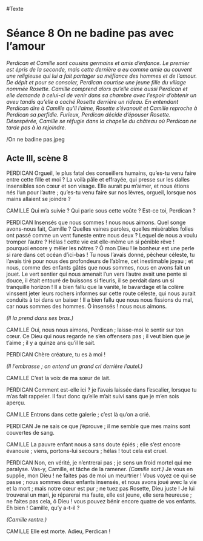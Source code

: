 #Texte

# Séance 8 On ne badine pas avec l’amour
*Perdican et Camille sont cousins germains et amis d’enfance. Le premier est épris de la seconde, mais cette dernière a eu comme amie au couvent une religieuse qui lui a fait partager sa méfiance des hommes et de l’amour. De dépit et pour se consoler, Perdican courtise une jeune fille du village nommée Rosette. Camille comprend alors qu’elle aime aussi Perdican et elle demande à celui-ci de venir dans sa chambre avec l’espoir d’obtenir un aveu tandis qu’elle a caché Rosette derrière un rideau. En entendant Perdican dire à Camille qu’il l’aime, Rosette s’évanouit et Camille reproche à Perdican sa perfidie. Furieux, Perdican décide d’épouser Rosette. Désespérée, Camille se réfugie dans la chapelle du château où Perdican ne tarde pas à la rejoindre.*

/On ne badine pas.jpeg

## Acte III, scène 8
PERDICAN
Orgueil, le plus fatal des conseillers humains, qu’es-tu venu faire entre cette fille et moi ? La voilà pâle et effrayée, qui presse sur les dalles insensibles son cœur et son visage. Elle aurait pu m’aimer, et nous étions nés l’un pour l’autre ; qu’es-tu venu faire sur nos lèvres, orgueil, lorsque nos mains allaient se joindre ?

CAMILLE
Qui m’a suivie ? Qui parle sous cette voûte ? Est-ce toi, Perdican ?

PERDICAN
Insensés que nous sommes ! nous nous aimons. Quel songe avons-nous fait, Camille ? Quelles vaines paroles, quelles misérables folies ont passé comme un vent funeste entre nous deux ? Lequel de nous a voulu tromper l’autre ? Hélas ! cette vie est elle-même un si pénible rêve ! pourquoi encore y mêler les nôtres ? Ô mon Dieu ! le bonheur est une perle si rare dans cet océan d’ici-bas ! Tu nous l’avais donné, pêcheur céleste, tu l’avais tiré pour nous des profondeurs de l’abîme, cet inestimable joyau ; et nous, comme des enfants gâtés que nous sommes, nous en avons fait un jouet. Le vert sentier qui nous amenait l’un vers l’autre avait une pente si douce, il était entouré de buissons si fleuris, il se perdait dans un si tranquille horizon ! Il a bien fallu que la vanité, le bavardage et la colère vinssent jeter leurs rochers informes sur cette route céleste, qui nous aurait conduits à toi dans un baiser ! Il a bien fallu que nous nous fissions du mal, car nous sommes des hommes. Ô insensés ! nous nous aimons.

*(Il la prend dans ses bras.)*

CAMILLE
Oui, nous nous aimons, Perdican ; laisse-moi le sentir sur ton cœur. Ce Dieu qui nous regarde ne s’en offensera pas ; il veut bien que je t’aime ; il y a quinze ans qu’il le sait.

PERDICAN
Chère créature, tu es à moi !

*(Il l’embrasse ; on entend un grand cri derrière l’autel.)*

CAMILLE
C’est la voix de ma sœur de lait.

PERDICAN
Comment est-elle ici ? je l’avais laissée dans l’escalier, lorsque tu m’as fait rappeler. Il faut donc qu’elle m’ait suivi sans que je m’en sois aperçu.

CAMILLE
Entrons dans cette galerie ; c’est là qu’on a crié.

PERDICAN
Je ne sais ce que j’éprouve ; il me semble que mes mains sont couvertes de sang.

CAMILLE
La pauvre enfant nous a sans doute épiés ; elle s’est encore évanouie ; viens, portons-lui secours ; hélas ! tout cela est cruel.

PERDICAN
Non, en vérité, je n’entrerai pas ; je sens un froid mortel qui me paralyse. Vas-y, Camille, et tâche de la ramener. *(Camille sort.)* Je vous en supplie, mon Dieu ! ne faites pas de moi un meurtrier ! Vous voyez ce qui se passe ; nous sommes deux enfants insensés, et nous avons joué avec la vie et la mort ; mais notre cœur est pur ; ne tuez pas Rosette, Dieu juste ! Je lui trouverai un mari, je réparerai ma faute, elle est jeune, elle sera heureuse ; ne faites pas cela, ô Dieu ! vous pouvez bénir encore quatre de vos enfants. Eh bien ! Camille, qu’y a-t-il ?

*(Camille rentre.)*

CAMILLE
Elle est morte. Adieu, Perdican !